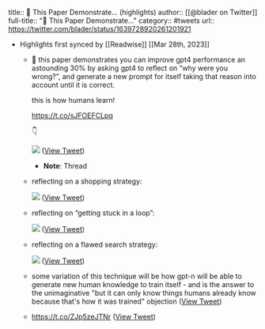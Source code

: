 title:: 🤯 This Paper Demonstrate... (highlights)
author:: [[@blader on Twitter]]
full-title:: "🤯 This Paper Demonstrate..."
category:: #tweets
url:: https://twitter.com/blader/status/1639728920261201921

- Highlights first synced by [[Readwise]] [[Mar 28th, 2023]]
	- 🤯 this paper demonstrates you can improve gpt4 performance an astounding 30% by asking gpt4 to reflect on “why were you wrong?”, and generate a new prompt for itself taking that reason into account until it is correct.
	  
	  this is how humans learn!
	  
	  https://t.co/sJFOEFCLpq 
	  
	  👇 
	  
	  ![](https://pbs.twimg.com/media/FsF3Rt3aQAAAQk2.jpg) ([View Tweet](https://twitter.com/blader/status/1639728920261201921))
		- **Note**: Thread
	- reflecting on a shopping strategy: 
	  
	  ![](https://pbs.twimg.com/media/FsF7sVeaEAAhR9z.jpg) ([View Tweet](https://twitter.com/blader/status/1639728921724993536))
	- reflecting on “getting stuck in a loop”: 
	  
	  ![](https://pbs.twimg.com/media/FsF7lTYagAEyTrU.jpg) ([View Tweet](https://twitter.com/blader/status/1639728922840694784))
	- reflecting on a flawed search strategy: 
	  
	  ![](https://pbs.twimg.com/media/FsF7o9zakAAZPig.jpg) ([View Tweet](https://twitter.com/blader/status/1639728924493250560))
	- some variation of this technique will be how gpt-n will be able to generate new human knowledge to train itself - and is the answer to the unimaginative "but it can only know things humans already know because that's how it was trained" objection ([View Tweet](https://twitter.com/blader/status/1639730666307977216))
	- https://t.co/ZJp5zeJTNr ([View Tweet](https://twitter.com/blader/status/1639731054784434177))
